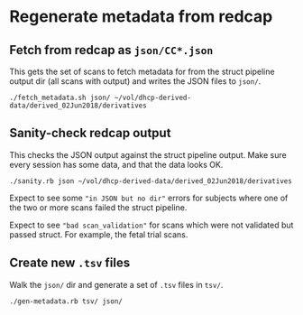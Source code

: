 # Regenerate metadata from redcap

## Fetch from redcap as `json/CC*.json`

This gets the set of scans to fetch metadata for from the struct pipeline
output dir (all scans with output) and writes the JSON files to `json/`.

```
./fetch_metadata.sh json/ ~/vol/dhcp-derived-data/derived_02Jun2018/derivatives
```

## Sanity-check redcap output

This checks the JSON output against the struct pipeline output. Make sure
every session has some data, and that the data looks OK. 

```
./sanity.rb json ~/vol/dhcp-derived-data/derived_02Jun2018/derivatives
```

Expect to see some `"in JSON but no dir"` errors for subjects where one of the
two or more scans failed the struct pipeline.

Expect to see `"bad scan_validation"` for scans which were not validated but
passed struct. For example, the fetal trial scans.

## Create new `.tsv` files

Walk the `json/` dir and generate a set of `.tsv` files in `tsv/`.

```
./gen-metadata.rb tsv/ json/
```

